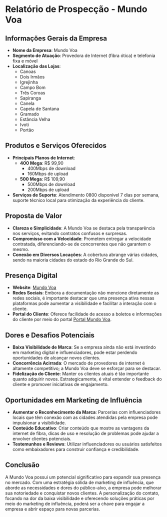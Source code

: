 # Relatório de Prospecção - Mundo Voa

## Informações Gerais da Empresa
- **Nome da Empresa**: Mundo Voa
- **Segmento de Atuação**: Provedora de Internet (fibra ótica) e telefonia fixa e móvel
- **Localização das Lojas**: 
  - Canoas
  - Dois Irmãos
  - Igrejinha
  - Campo Bom
  - Três Coroas
  - Sapiranga
  - Canela
  - Capela de Santana
  - Gramado
  - Estância Velha
  - Ivoti
  - Portão

## Produtos e Serviços Oferecidos
- **Principais Planos de Internet**:
  - **400 Mega**: R$ 99,90
    - 400Mbps de download
    - 160Mbps de upload
  - **500 Mega**: R$ 109,90
    - 500Mbps de download
    - 200Mbps de upload
- **Serviços de Suporte**: Atendimento 0800 disponível 7 dias por semana, suporte técnico local para otimização da experiência do cliente.

## Proposta de Valor
- **Clareza e Simplicidade**: A Mundo Voa se destaca pela transparência nos serviços, evitando contratos confusos e surpresas.
- **Compromisso com a Velocidade**: Prometem entregar a velocidade contratada, diferenciando-se de concorrentes que não garantem o mesmo.
- **Conexão em Diversos Locações**: A cobertura abrange várias cidades, sendo na maioria cidades do estado do Rio Grande do Sul.

## Presença Digital
- **Website**: [Mundo Voa](https://www.mundovoa.com)
- **Redes Sociais**: Embora a documentação não mencione diretamente as redes sociais, é importante destacar que uma presença ativa nessas plataformas pode aumentar a visibilidade e facilitar a interação com o cliente.
- **Portal do Cliente**: Oferece facilidade de acesso a boletos e informações do cliente por meio do portal [Portal Mundo Voa](https://portal.mundovoa.com).

## Dores e Desafios Potenciais
- **Baixa Visibilidade de Marca**: Se a empresa ainda não está investindo em marketing digital e influenciadores, pode estar perdendo oportunidades de alcançar novos clientes.
- **Concorrência Acirrada**: O mercado de provedores de internet é altamente competitivo; a Mundo Voa deve se esforçar para se destacar.
- **Fidelização do Cliente**: Manter os clientes atuais é tão importante quanto adquirir novos. Estrategicamente, é vital entender o feedback do cliente e promover iniciativas de engajamento.

## Oportunidades em Marketing de Influência
- **Aumentar o Reconhecimento da Marca**: Parcerias com influenciadores locais que têm conexão com as cidades atendidas pela empresa pode impulsionar a visibilidade.
- **Conteúdo Educativo**: Criar conteúdo que mostre as vantagens da internet de fibra, dicas de uso e resolução de problemas pode ajudar a envolver clientes potenciais.
- **Testemunhos e Reviews**: Utilizar influenciadores ou usuários satisfeitos como embaixadores para construir confiança e credibilidade.

## Conclusão
A Mundo Voa possui um potencial significativo para expandir sua presença no mercado. Com uma estratégia sólida de marketing de influência, que aborde as necessidades e dores do público-alvo, a empresa pode melhorar sua notoriedade e conquistar novos clientes. A personalização do contato, focando na dor da baixa visibilidade e oferecendo soluções práticas por meio do marketing de influência, poderá ser a chave para engajar a empresa e abrir espaço para novas parcerias.